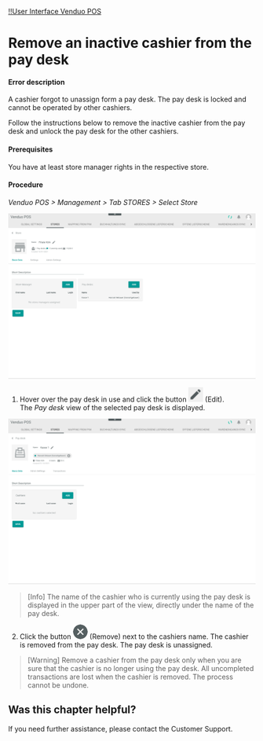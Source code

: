 [!!User Interface Venduo POS](../UserInterface/00_UserInterface.md)


# Remove an inactive cashier from the pay desk

#### Error description
A cashier forgot to unassign form a pay desk. The pay desk is locked and cannot be operated by other cashiers.

Follow the instructions below to remove the inactive cashier from the pay desk and unlock the pay desk for the other cashiers.

#### Prerequisites

You have at least store manager rights in the respective store.

#### Procedure

*Venduo POS > Management > Tab STORES > Select Store*

![Pay Desk Used](../../Assets/Screenshots/POS/Management/Stores/Store/PayDeskUsed.png "[Pay Desk Used]")

1. Hover over the pay desk in use and click the button ![Edit](../../Assets/Icons/Edit02.png "[Edit]") (Edit).   
  The *Pay desk* view of the selected pay desk is displayed.

  ![Remove Cashier](../../Assets/Screenshots/POS/Management/Stores/PayDesk/RemoveCashier.png "[Remove Cashier]")

  > [Info] The name of the cashier who is currently using the pay desk is displayed in the upper part of the view, directly under the name of the pay desk.


2. Click the button ![Remove](../../Assets/Icons/Cross03.png "[Remove]") (Remove) next to the cashiers name.
  The cashier is removed from the pay desk. The pay desk is unassigned.

> [Warning] Remove a cashier from the pay desk only when you are sure that the cashier is no longer using the pay desk. All uncompleted transactions are lost when the cashier is removed. The process cannot be undone.



## Was this chapter helpful?

If you need further assistance, please contact the Customer Support.
